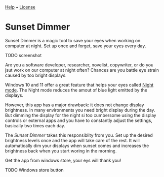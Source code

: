 [Help](./help.html) • [License](./license.html)

# Sunset Dimmer

Sunset Dimmer is a magic tool to save your eyes when working on computer at night. Set up once and forget, save your eyes every day.

TODO screenshot

Are you a software developer, researcher, novelist, copywriter, or do you jsut work on our computer at night often? Chances are you battle eye strain caused by too bright displays.

Windows 10 and 11 offer a great feature that helps your eyes called [Night mode](https://support.microsoft.com/en-us/windows/set-your-display-for-night-time-in-windows-18fe903a-e0a1-8326-4c68-fd23d7aaf136). The Night mode reduces the amout of blue light emitted by the displays.

However, this app has a major drawback: it does not change display brightness. In many environments you need bright display during the day. But dimming the display for the night si too cumbersome using the display controls or external apps and you have to constantly adjust the settings, basically two times each day.

The *Sunset Dimmer* takes this responsiblity from you. Set up the desired brightness levels once and the app will take care of the rest. It will automatically dim your displays when sunset comes and increases the brightness back when you start woring in the morning.

Get the app from windows store, your eys will thank you!

TODO Windows store button